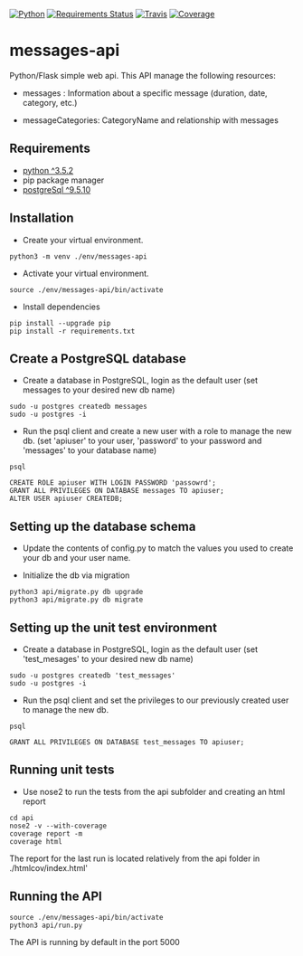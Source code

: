 [![Python](https://img.shields.io/badge/python-3.5.2-blue.svg)]()
[![Requirements Status](https://requires.io/github/netor27/messages-api/requirements.svg?branch=master)](https://requires.io/github/netor27/messages-api/requirements/?branch=master)
[![Travis](https://travis-ci.org/netor27/messages-api.svg?branch=master)](https://travis-ci.org/netor27/messages-api)
[![Coverage](https://codecov.io/gh/netor27/messages-api/branch/master/graph/badge.svg)](https://codecov.io/gh/netor27/messages-api)


# messages-api
Python/Flask simple web api. This API manage the following resources:

* messages : Information about a specific message (duration, date, category, etc.)

* messageCategories: CategoryName and relationship with messages


## Requirements

* [python ^3.5.2](https://www.python.org)
* pip package manager
* [postgreSql ^9.5.10](https://www.postgresql.org/)

## Installation

* Create your virtual environment.

```
python3 -m venv ./env/messages-api
```
* Activate your virtual environment. 

```
source ./env/messages-api/bin/activate
```

* Install dependencies
```
pip install --upgrade pip
pip install -r requirements.txt
```

## Create a PostgreSQL database

* Create a database in PostgreSQL, login as the default user (set messages to your desired new db name)
```
sudo -u postgres createdb messages
sudo -u postgres -i
```

* Run the psql client and create a new user with a role to manage the new db. (set 'apiuser' to your user, 'password' to your password and 'messages' to your database name)

```
psql

CREATE ROLE apiuser WITH LOGIN PASSWORD 'passowrd';
GRANT ALL PRIVILEGES ON DATABASE messages TO apiuser; 
ALTER USER apiuser CREATEDB;
```

## Setting up the database schema

* Update the contents of config.py to match the values you used to create your db and your user name.

* Initialize the db via migration
```
python3 api/migrate.py db upgrade
python3 api/migrate.py db migrate
```

## Setting up the unit test environment

* Create a database in PostgreSQL, login as the default user (set 'test_mesages' to your desired new db name)
```
sudo -u postgres createdb 'test_messages'
sudo -u postgres -i
```

* Run the psql client and set the privileges to our previously created user to manage the new db. 

```
psql

GRANT ALL PRIVILEGES ON DATABASE test_messages TO apiuser;
```

## Running unit tests

* Use nose2 to run the tests from the api subfolder and creating an html report

```
cd api
nose2 -v --with-coverage
coverage report -m
coverage html
```
The report for the last run is located relatively from the api folder in ./htmlcov/index.html'




## Running the API

```
source ./env/messages-api/bin/activate
python3 api/run.py
```

The API is running by default in the port 5000
